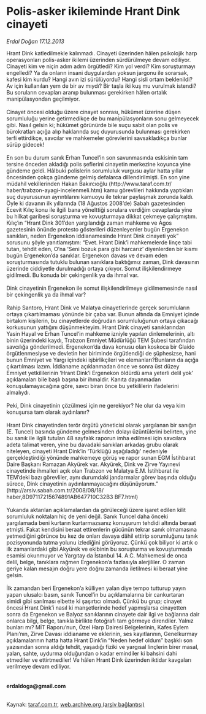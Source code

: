 # Polis-asker ikileminde Hrant Dink cinayeti

*Erdal Doğan 17.12.2013*

<div class="yazi">Hrant Dink katledilmekle kalınmadı. Cinayeti üzerinden hâlen psikolojik harp operasyonları polis-asker ikilemi üzerinden sürdürülmeye devam ediliyor. Cinayeti kim ve niçin adım adım örgütledi? Kim yol verdi? Kim soruşturmayı engelledi? Ya da onların insani duygulardan yoksun jargonu ile sorarsak, kafesi kim kurdu? Hangi avın izi sürülüyordu? Hangi sisli ortam beklenildi? Av için kullanılan yem de bir av mıydı? Bir taşla iki kuş mu vurulmak istendi? Bu soruların cevapları aranıp bulunması gerekirken hâlen ortalık manipülasyondan geçilmiyor.<br/><br/>Cinayet öncesi olduğu üzere cinayet sonrası, hükümet üzerine düşen sorumluluğu yerine getirmedikçe de bu manipülasyonların sonu gelmeyecek gibi. Nasıl gelsin ki; hükümet görünürde bile suçu sabit olan polis ve bürokratları açığa alıp haklarında suç duyurusunda bulunması gerekirken terfi ettirdikçe, savcılar ve mahkemeler görevlerini savsakladıkça bunlar sürüp gidecek!<br/><br/>En son bu durum sanık Erhan Tuncel’in son savunmasında eskisinin tam tersine önceden akladığı polis şeflerini cinayetin merkezine koyunca yine gündeme geldi. Hâlbuki polislerin sorumluluk vurgusu aylar hatta yıllar öncesinden çokça gündeme gelmiş defalarca dillendirilmişti. En son yine müdahil vekillerinden Hakan Bakırcıoğlu (http://www.taraf.com.tr/ haber/trabzon-ayagi-incelenmeli.htm) kamu görevlileri hakkında yaptıkları suç duyurusunun ayrıntılarını kamuoyu ile tekrar paylaşmak zorunda kaldı. Öyle ki davanın ilk yıllarında (18 Ağustos 2008’de) Sabah gazetesinden Ecevit Kılıç konu ile ilgili bana yönelttiği sorulara verdiğim cevaplarda yine bu hilkat garibesi soruşturma ve kovuşturmaya dikkat çekmeye çalışmıştım. Kılıç’ın “Hrant Dink 301’den yargılandığı zaman mahkeme ve Agos gazetesinin önünde protesto gösterileri düzenleyenler bugün Ergenekon sanıkları, neden Ergenekon iddianamesinde Hrant Dink cinayeti yok” sorusunu şöyle yanıtlamıştım: “Evet. Hrant Dink’i mahkemelerde linçe tabi tutan, tehdit eden, O’na ‘Seni bozuk para gibi harcarız’ diyenlerden bir kısmı bugün Ergenekon’da sanıklar. Ergenekon davası ve devam eden soruşturmasında tutuklu bulunan sanıklara baktığımız zaman, Dink davasının üzerinde ciddiyetle durulmadığı ortaya çıkıyor. Somut ilişkilendirmeye gidilmedi. Bu konuda bir çekingenlik ya da ihmal var.<br/><br/>Dink cinayetinin Ergenekon ile somut ilişkilendirilmeye gidilmemesinde nasıl bir çekingenlik ya da ihmal var?<br/><br/>Rahip Santoro, Hrant Dink ve Malatya cinayetlerinde gerçek sorumluların ortaya çıkartılmaması yönünde bir çaba var. Bunun altında da Emniyet içinde birtakım kişilerin, bu cinayetlerde doğrudan sorumluluğunun ortaya çıkacağı korkusunun yattığını düşünmekteyim. Hrant Dink cinayeti sanıklarından Yasin Hayal ve Erhan Tuncel’in mahkeme izniyle yapılan dinlemelerinin, altı binin üzerindeki kaydı, Trabzon Emniyet Müdürlüğü TEM Şubesi tarafından savcılığa gönderilmedi. Ergenekon’da dava konusu olan koskoca bir Glaido örgütlenmesiyse ve devletin her biriminde örgütlendiği de şüphesizse, hani bunun Emniyet ve Yargı içindeki işbirlikçileri ve elemanları?Bunların da açığa çıkartılması lazım. İddianame açıklanmadan önce ve sonra üst düzey Emniyet yetkililerinin ‘Hrant Dink’i Ergenekon öldürdü ama yeterli delil yok’ açıklamaları bile başlı başına bir ihmaldir. Kanıta dayanmadan konuşulamayacağına göre, savcı biran önce bu yetkililerin ifadelerini almalıydı.<br/><br/>Peki, Dink cinayetinin çözülmesi için ne gerekiyor? Ne olur da veya kim konuşursa tam olarak aydınlanır?<br/><br/>Hrant Dink cinayetinden terör örgütü yöneticisi olarak yargılanan bir sanığın (E. Tuncel) basında gündeme gelmesinden dolayı üzüntülerini belirten, yine bu sanık ile ilgili tutulan 48 sayfalık raporun imha edilmesi için savcılara adeta talimat veren, yine bu davadaki sanıkları arkadaş grubu olarak niteleyen, cinayeti Hrant Dink’in ‘Türklüğü aşağıladığı’ nedeniyle gerçekleştirdiği yönünde mahkemeye görüş ve rapor sunan EGM İstihbarat Daire Başkanı Ramazan Akyürek var. Akyürek, Dink ve Zirve Yayınevi cinayetinde ihmalleri açık olan Trabzon ve Malatya E.M. İstihbarat ile TEM’deki bazı görevliler, aynı durumdaki jandarmalar görev başında olduğu sürece, Dink cinayetinin aydınlanmayacağını düşünüyorum.” (http://arsiv.sabah.com.tr/2008/08/18/ haber,8D97117215674891AB647710C32B3 BF7.html)<br/><br/>Yukarıda aktarılan açıklamalardan da görüleceği üzere işaret edilen kilit sorumluluk noktaları hiç de yeni değil. Sanık Tuncel daha önceki yargılamada beni kurtarın kurtarmazsanız konuşurum tehdidi altında beraat etmişti. Fakat kendisini beraat ettirenlerin gücünün tekrar sanık olmamasına yetmediğini görünce bu kez de onları davaya dâhil ettirip sorumluğunu tanık pozisyonunda tutma yolunu izlediğini görüyoruz. Çünkü çok biliyor ki artık o ilk zamanlardaki gibi Akyürek ve ekibinin bu soruşturma ve kovuşturmada esamisi okunmuyor ve Yargıtay da İstanbul 14. A.C. Mahkemesi de onca delil, belge, tanıklara rağmen Ergenekon’a fazlasıyla alerjililer. O zaman geriye kalan mesajın doğru yere doğru zamanda iletilmesi ki beraat yine gelsin.<br/><br/>İlk zamandan beri Ergenekon’a külliyen yalan diye tempo tutturup yayın yapan ulusalcı basın, sanık Tuncel’in bu açıklamalarına bir cankurtaran simidi gibi sarılması elbette ki şaşırtıcı olmadı. Çünkü bu grup; cinayet öncesi Hrant Dink’i nasıl ki manşetlerinde hedef yapmışlarsa cinayetten sonra da Ergenekon ve Balyoz sanıklarının cinayete dair ilgi ve bağlarına dair onlarca bilgi, belge, tanıkla birlikte fotoğrafı tam görmeye direndiler. Yalnız bunları mı? MİT Raporu’nun, Özel Harp Dairesi Belgelerinin, Kafes Eylem Planı’nın, Zirve Davası iddianame ve eklerinin, ses kayıtlarının, Genelkurmay açıklamalarının hatta hatta Hrant Dink’in “Neden hedef oldum” başlıklı son yazısından sonra aldığı tehdit, yaşadığı fiziki ve yargısal linçlerin birer masal, yalan, sahte, uydurma olduğundan o kadar emindiler ki bahsini dahi etmediler ve ettirtmediler! Ve hâlen Hrant Dink üzerinden iktidar kavgaları verilmeye devam ediliyor.<br/><br/><br/><b>erdaldoga@gmail.com <br/></b><br/>
</div>

Kaynak: [taraf.com.tr](http://www.taraf.com.tr:80/erdal-dogan/makale-polis-asker-ikileminde-hrant-dink-cinayeti.htm), [web.archive.org (arşiv bağlantısı)](http://web.archive.org/web/20131220214353/http://www.taraf.com.tr:80/erdal-dogan/makale-polis-asker-ikileminde-hrant-dink-cinayeti.htm)
